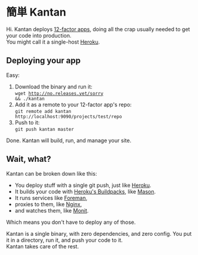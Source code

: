 # 簡単 Kantan

Hi. Kantan deploys [12-factor apps](http://www.12factor.net/), doing all the crap usually needed to get your code into production.  
You might call it a single-host [Heroku](http://www.heroku.com/).

## Deploying your app
Easy:

1. Download the binary and run it:  
<code>wget http://no.releases.yet/sorry && ./kantan</code>
2. Add it as a remote to your 12-factor app's repo:  
<code>git remote add kantan http://localhost:9090/projects/test/repo</code>
3. Push to it:  
<code>git push kantan master</code>

Done. Kantan will build, run, and manage your site.

## Wait, what?
Kantan can be broken down like this:

* You deploy stuff with a single git push, just like [Heroku](http://www.heroku.com/).
* It builds your code with [Heroku's Buildpacks](https://devcenter.heroku.com/articles/buildpacks), like [Mason](https://github.com/ddollar/mason).
* It runs services like [Foreman](https://github.com/ddollar/foreman),
* proxies to them, like [Nginx](http://wiki.nginx.org/Main),
* and watches them, like [Monit](http://mmonit.com/monit/).

Which means you don't have to deploy any of those.

Kantan is a single binary, with zero dependencies, and zero config. You put it in a directory, run it, and push your code to it.  
Kantan takes care of the rest.
